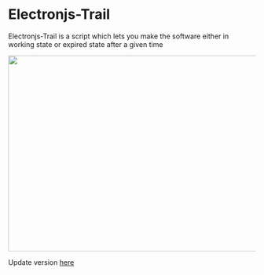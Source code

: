 # Electronjs-Trail
Electronjs-Trail is a script which lets you make the software either in working state or expired state after a given time

 <img src="https://i.imgur.com/mEe09J9.jpg" width="800" height="400"> <br>
 
 Update version <a href="https://github.com/MEGAMINDMK/serial-key/">here</a>
